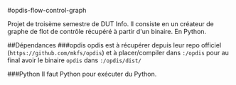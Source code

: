 #opdis-flow-control-graph

Projet de troisème semestre de DUT Info. Il consiste en un créateur de graphe de flot de contrôle récupéré à partir d'un binaire. En Python.

##Dépendances
###opdis
opdis est à récupérer depuis leur repo officiel (`https://github.com/mkfs/opdis`) et à placer/compiler dans `:/opdis` pour au final avoir le binaire `opdis` dans `:/opdis/dist/`

###Python
Il faut Python pour exécuter du Python.

